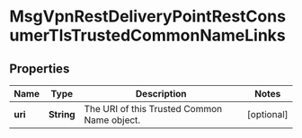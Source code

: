 

# MsgVpnRestDeliveryPointRestConsumerTlsTrustedCommonNameLinks


## Properties

| Name | Type | Description | Notes |
|------------ | ------------- | ------------- | -------------|
|**uri** | **String** | The URI of this Trusted Common Name object. |  [optional] |



